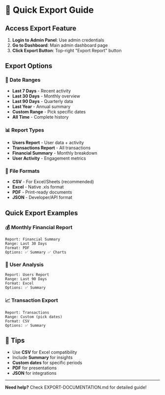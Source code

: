# 🚀 Quick Export Guide

## Access Export Feature
1. **Login to Admin Panel**: Use admin credentials
2. **Go to Dashboard**: Main admin dashboard page
3. **Click Export Button**: Top-right "Export Report" button

## Export Options

### 📅 **Date Ranges**
- **Last 7 Days** - Recent activity
- **Last 30 Days** - Monthly overview  
- **Last 90 Days** - Quarterly data
- **Last Year** - Annual summary
- **Custom Range** - Pick specific dates
- **All Time** - Complete history

### 📊 **Report Types**
- **Users Report** - User data + activity
- **Transactions Report** - All transactions
- **Financial Summary** - Monthly breakdown
- **User Activity** - Engagement metrics

### 📄 **File Formats**
- **CSV** - For Excel/Sheets (recommended)
- **Excel** - Native .xls format
- **PDF** - Print-ready documents
- **JSON** - Developer/API format

## Quick Export Examples

### 💰 **Monthly Financial Report**
```
Report: Financial Summary
Range: Last 30 Days  
Format: PDF
Options: ✅ Summary ✅ Charts
```

### 👥 **User Analysis**
```
Report: Users Report
Range: Last 90 Days
Format: Excel
Options: ✅ Summary
```

### 📈 **Transaction Export**
```
Report: Transactions
Range: Custom (pick dates)
Format: CSV
Options: ✅ Summary
```

## 🎯 **Tips**
- Use **CSV** for Excel compatibility
- Include **Summary** for insights
- **Custom dates** for specific periods
- **PDF** for presentations
- **JSON** for integrations

---
**Need help?** Check EXPORT-DOCUMENTATION.md for detailed guide!